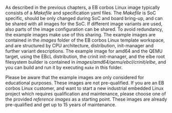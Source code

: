 As described in the previous chapters, a EB corbos Linux image typically consists of a _Makefile_ and specification yaml files.
The _Makefile_ is SoC specific, should be only changed during SoC and board bring-up, and can be shared with all images for the SoC.
If different image variants are used, also parts of the image configuration can be shared.
To avoid redundancy, the example images make use of this sharing.
The example images are contained in the _images_ folder of the EB corbos Linux template workspace, and are structured by CPU architecture, distribution, init-manager and further variant descriptions.
The example image for amd64 and the QEMU target, using the EBcL distribution, the crinit init-manager, and the elbe root filesystem builder is contained in _images/amd64/qemu/ebcl/crinit/elbe_, and you can build and run it by executing `make` in this folder.

Please be aware that the example images are only considered for educational purposes.
These images are not pre-qualified.
If you are an EB corbos Linux customer, and want to start a new industrial embedded Linux project which requires qualification and maintenance, please choose one of the provided _reference images_ as a starting point.
These images are already pre-qualified and get up to 15 years of maintenance.
